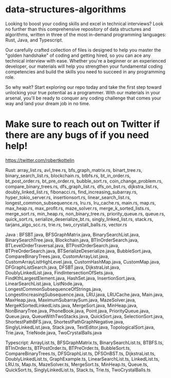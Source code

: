 # data-structures-algorithms

Looking to boost your coding skills and excel in technical interviews? Look no further than this comprehensive repository of data structures and algorithms, written in three of the most in-demand programming languages: Rust, Java, and Typescript.

Our carefully crafted collection of files is designed to help you master the "golden handshake" of coding and getting hired, so you can ace any technical interview with ease. Whether you're a beginner or an experienced developer, our materials will help you strengthen your fundamental coding competencies and build the skills you need to succeed in any programming role.

So why wait? Start exploring our repo today and take the first step toward unlocking your true potential as a programmer. With our materials in your arsenal, you'll be ready to conquer any coding challenge that comes your way and land your dream job in no time.

# Make sure to reach out on Twitter if there are any bugs of if you need help!
https://twitter.com/robertkottelin

Rust:
array_list.rs, avl_tree.rs, bfs_graph_matrix.rs, binart_tree.rs, binary_search_list.rs, blockchain.rs, btbfs.rs, bt_in_order.rs, bt_post_order.rs, bt_pre_order.rs, bubble_sort.rs, coin_change_problem.rs, compare_binary_trees.rs, dfs_graph_list.rs, dfs_on_bst.rs, dijkstra_list.rs, doubly_linked_list.rs, fibonacci.rs, find_increasing_subarray.rs, hyper_tokio_server.rs, insertionsort.rs, linear_search_list.rs, longest_common_subsequence.rs, lru.rs, lru_cache.rs, main.rs, map.rs, max_heap.rs, max_profit.rs, maze_solver.rs, merge_k_sorted_lists.rs, merge_sort.rs, min_heap.rs, non_binary_tree.rs, priority_queue.rs, queue.rs, quick_sort.rs, serialize_deserialize_bt.rs, singly_linked_list.rs, stack.rs, tarjans_algo_scc.rs, trie.rs, two_crystall_balls.rs, vector.rs

Java :
BFSBT.java, BFSGraphMatrix.java, BinarySearchList.java, BinarySearchTree.java, Blockchain.java, BTInOrderSearch.java, BTLevelOrderTraversal.java, BTPostOrderSearch.java, BTPreOrderSearch.java, BTSerializeDeserialize.java, BubbleSort.java, CompareBinaryTrees.java, CustomArrayList.java, CustomArrayListHighLevel.java, CustomHashMap.java, CustomMap.java, DFGraphListSearch.java, DFSBT.java, DijkstraList.java, DoublyLinkedList.java, FindIntersectionOfSets.java, FindKthLargestElement.java, HashSet.java, InsertionSort.java, LinearSearchList.java, ListNode.java, LongestCommonSubsequenceOfStrings.java, LongestIncreasingSubsequence.java, LRU.java, LRUCache.java, Main.java, MaxHeap.java, MaximumSubarraySum.java, MazeSolver.java, MergeKSortedLinkedLists.java, MergeSort.java, MinHeap.java, NonBinaryTree.java, PhoneBook.java, Point.java, PriorityQueue.java, Queue.java, QueueWithTwoStacks.java, QuickSort.java, SelectionSort.java, ShortestPathBFS.java, ShortestPathGraphNegative.java, SinglyLinkedList.java, Stack.java, TextEditor.java, TopologicalSort.java, Trie.java, TrieNode.java, TwoCrystalBalls.java

Typescript:
ArrayList.ts, BFSGraphMatrix.ts, BinarySearchList.ts, BTBFS.ts, BTInOrder.ts, BTPostOrder.ts, BTPreOrder.ts, BubbleSort.ts, CompareBinaryTrees.ts, DFSGraphList.ts, DFSOnBST.ts, DijkstraList.ts, DoublyLinkedList.ts, GraphExample.ts, LinearSearchList.ts, LinkedList.ts, LRU.ts, Map.ts, MazeSolver.ts, MergeSort.ts, MinHeap.ts, Queue.ts, QuickSort.ts, SinglyLinkedList.ts, Stack.ts, Trie.ts, TwoCrystalBalls.ts
